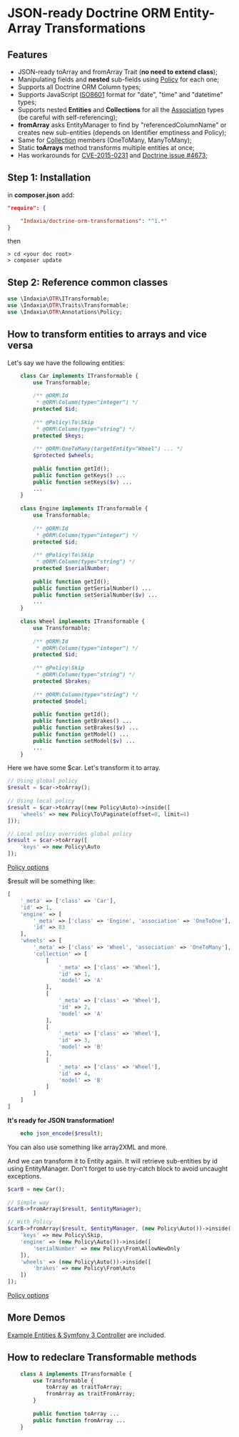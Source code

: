 JSON-ready Doctrine ORM Entity-Array Transformations
====================================== 

Features
--------
- JSON-ready toArray and fromArray Trait (**no need to extend class**);
- Manipulating fields and **nested** sub-fields using [Policy](https://github.com/ScorpioT1000/doctrine-orm-transformations/blob/master/src/Policy.php) for each one;
- Supports all Doctrine ORM Column types;
- Supports JavaScript [ISO8601](https://developer.mozilla.org/en-US/docs/Web/JavaScript/Reference/Global_Objects/Date/parse) format for "date", "time" and "datetime" types;
- Supports nested **Entities** and **Collections** for all the [Association](http://docs.doctrine-project.org/projects/doctrine-orm/en/latest/reference/association-mapping.html) types (be careful with self-referencing);
- **fromArray** asks EntityManager to find by "referencedColumnName" or creates new sub-entities (depends on Identifier emptiness and Policy);
- Same for [Collection](https://github.com/doctrine/collections/blob/master/lib/Doctrine/Common/Collections/ArrayCollection.php) members (OneToMany, ManyToMany);
- Static **toArrays** method transforms multiple entities at once;
- Has workarounds for [CVE-2015-0231](http://cve.mitre.org/cgi-bin/cvename.cgi?name=2015-0231) and [Doctrine issue #4673](https://github.com/doctrine/doctrine2/issues/4673);

Step 1: Installation
--------------------

in **composer.json** add:
```json
"require": {

    "Indaxia/doctrine-orm-transformations": "^1.*"
}
```
then
```shell
> cd <your doc root>
> composer update
```

Step 2: Reference common classes
--------------------------------

```php
use \Indaxia\OTR\ITransformable;
use \Indaxia\OTR\Traits\Transformable;
use \Indaxia\OTR\Annotations\Policy;
```

How to transform entities to arrays and vice versa
--------------------------------------------------

Let's say we have the following entities:

```php
    class Car implements ITransformable {
        use Transformable;
    
        /** @ORM\Id
         * @ORM\Column(type="integer") */
        protected $id;
        
        /** @Policy\To\Skip
         * @ORM\Column(type="string") */
        protected $keys;
        
        /** @ORM\OneToMany(targetEntity="Wheel") ... */
        $protected $wheels;
        
        public function getId();
        public function getKeys() ...
        public function setKeys($v) ...
        ...
    }
    
    class Engine implements ITransformable {
        use Transformable;
        
        /** @ORM\Id
         * @ORM\Column(type="integer") */
        protected $id;
        
        /** @Policy\To\Skip
         * @ORM\Column(type="string") */
        protected $serialNumber;
        
        public function getId();
        public function getSerialNumber() ...
        public function setSerialNumber($v) ...
        ...
    }
    
    class Wheel implements ITransformable {
        use Transformable;
        
        /** @ORM\Id
         * @ORM\Column(type="integer") */
        protected $id;
        
        /** @Policy\Skip
         * @ORM\Column(type="string") */
        protected $brakes;
        
        /** @ORM\Column(type="string") */
        protected $model;
        
        public function getId();
        public function getBrakes() ...
        public function setBrakes($v) ...
        public function getModel() ...
        public function setModel($v) ...
        ...
    }
```

Here we have some $car. Let's transform it to array.

```php
// Using global policy
$result = $car->toArray();
    
// Using local policy
$result = $car->toArray((new Policy\Auto)->inside([
    'wheels' => new Policy\To\Paginate(offset=0, limit=4)
]));

// Local policy overrides global policy
$result = $car->toArray([
    'keys' => new Policy\Auto
]);
```
[Policy options](https://github.com/Indaxia/doctrine-orm-transformations/blob/master/src/Policy.php)
            
$result will be something like:

```php
[
    '_meta' => ['class' => 'Car'],
    'id' => 1,
    'engine' => [
        '_meta' => ['class' => 'Engine', 'association' => 'OneToOne'],
        'id' => 83
    ],
    'wheels' => [
        '_meta' => ['class' => 'Wheel', 'association' => 'OneToMany'],
        'collection' => [
            [
                '_meta' => ['class' => 'Wheel'],
                'id' => 1,
                'model' => 'A'
            ],
            [
                '_meta' => ['class' => 'Wheel'],
                'id' => 2,
                'model' => 'A'
            ],
            [
                '_meta' => ['class' => 'Wheel'],
                'id' => 3,
                'model' => 'B'
            ],
            [
                '_meta' => ['class' => 'Wheel'],
                'id' => 4,
                'model' => 'B'
            ]
        ]
    ]
]
```

**It's ready for JSON transformation!**
```php
    echo json_encode($result);
```    
You can also use something like array2XML and more.
    

And we can transform it to Entity again.
It will retrieve sub-entities by id using EntityManager.
Don't forget to use try-catch block to avoid uncaught exceptions.

```php
$carB = new Car();
    
// Simple way
$carB->fromArray($result, $entityManager);

// With Policy
$carB->fromArray($result, $entityManager, (new Policy\Auto())->inside([
    'keys' => mew Policy\Skip,
    'engine' => (new Policy\Auto())->inside([
        'serialNumber' => new Policy\From\AllowNewOnly
    ]),
    'wheels' => (new Policy\Auto())->inside([
        'brakes' => new Policy\From\Auto
    ])
]);
```
[Policy options](https://github.com/Indaxia/doctrine-orm-transformations/blob/master/src/Policy.php)

More Demos
----------
[Example Entities & Symfony 3 Controller](https://github.com/Indaxia/doctrine-orm-transformations/tree/master/examples) are included.


How to redeclare Transformable methods
--------------------------------------

```php
    class A implements ITransformable {
        use Transformable {
            toArray as traitToArray;
            fromArray as traitFromArray;
        }
        
        public function toArray ...
        public function fromArray ...
    }
```
